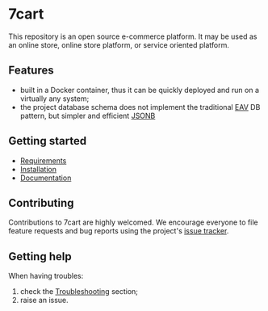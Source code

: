 # 7cart

This repository is an open source e-commerce platform. It may be used as an online store, online store platform, or service oriented platform.

## Features
* built in a Docker container, thus it can be quickly deployed and run on a virtually any system;
* the project database schema does not implement the traditional [EAV][1] DB pattern, but simpler and efficient [JSONB][2]

## Getting started
 * [Requirements][3]
 * [Installation][4] 
 * [Documentation][5]

## Contributing
Contributions to 7cart are highly welcomed.
We encourage everyone to file feature requests and bug reports using the project's
[issue tracker](https://github.com/7cart/7cart/issues).

## Getting help
When having troubles:
1. check the [Troubleshooting][6] section;
2. raise an issue.


[1]:https://en.wikipedia.org/wiki/Entity%E2%80%93attribute%E2%80%93value_model
[2]:https://coussej.github.io/2016/01/14/Replacing-EAV-with-JSONB-in-PostgreSQL/
[3]:https://github.com/7cart/7cart/wiki/Requirements
[4]:https://github.com/7cart/7cart/wiki/Installation
[5]:https://github.com/7cart/7cart/wiki/Documentation
[6]:https://github.com/7cart/7cart/wiki/Troubleshooting


